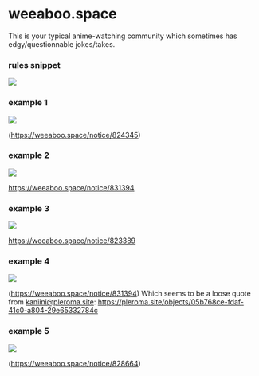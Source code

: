 # weeaboo.space

This is your typical anime-watching community which sometimes has edgy/questionnable jokes/takes.

### rules snippet

![](rules.png)

### example 1

![](824345.png)

(https://weeaboo.space/notice/824345)


### example 2

![](unknown1.png)

<https://weeaboo.space/notice/831394>

### example 3

![](unknown2.png)

<https://weeaboo.space/notice/823389>

### example 4

![](831394.png)

(https://weeaboo.space/notice/831394)
Which seems to be a loose quote from kaniini@pleroma.site: <https://pleroma.site/objects/05b768ce-fdaf-41c0-a804-29e65332784c>


### example 5

![](828664.png)

(https://weeaboo.space/notice/828664)
